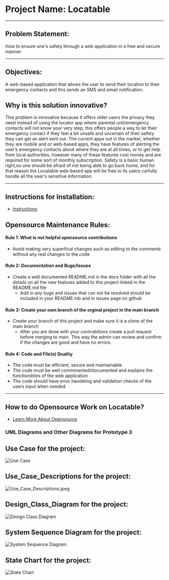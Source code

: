# Project Name: Locatable

***

## Problem Statement:
How to ensure one's safety through a web application in a free and secure manner. 

***

## Objectives:
A web-based application that allows the user to send their location to their emergency contacts and this sends an SMS and email notification.

## Why is this solution innovative?

This problem is innovative because it offers older users the privacy they need instead of using the locator  app where parental unit/emergency contacts will not 
know your very step, this offers people a way to let their emergency contact if they feel a bit unsafe and uncertain of their safety they can get an alert sent out. 
The current apps out in the market, whether they are mobile and or web-based apps, they have features of alerting the user’s emergency contacts about where they 
are at all times, or to get help from local authorities, however many of these features cost money and are required for some sort of monthly subscription. Safety is 
a basic human right,no one should be afraid of not being able to go back home, and for that reason the Locatable web-based app will be free to its users
carfully handle all the user's sensitive information.

***
## Instructions for Installation:
* [Instructions](instructions_README.md)

## Opensource Maintenance Rules:
#### Rule 1: What is not helpful opensource contributions 
* Avoid making very superfical changes such as editing to the comments without any real changes to the code 

#### Rule 2: Documentation and Bugs/Issues 
* Create a well documented README.md in the docs folder with all the details on all the new features added to this project linked in the README.md file
    * Add in any bugs and issues that can not be resolved should be included in your README.mb and in issues page on github

#### Rule 3: Create your own branch of the orginal project in the main branch
* Create your branch of this project and make sure it is a clone of the main branch
   * After you are done with your contrubitions create a pull request before merging to main. This way the admin can review and confirm if the changes are good and      have no errors. 

#### Rule 4: Code and File(s) Quality
  * The code must be efficient, secure and maintainable
  * The code must be well commmented/documented and explains the functionilities of the web application
  * The code should have error handeling and validation checks of the users input when needed

***

## How to do Opensource Work on Locatable?
* [Learn More About Opensource](openSourceREADME.md)


### UML Diagrams and Other Diagrams for Prototype 3

## Use Case for the project:
![Use Case](./docs/Use_Case.jpeg)

## Use_Case_Descriptions for the project:
![Use_Case_Descriptions.jpeg](./docs/Use_Case_Descriptions.jpeg)

## Design_Class_Diagram for the project:
![Design Class Diagram](./docs/Design_Class_Diagram.jpeg)

## System Sequence Diagram for the project:
![System Sequence Diagram](./docs/SSD.jpeg)

## State Chart for the project:
![State Chart](./docs/State_Chart.jpeg)
